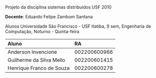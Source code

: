 Projeto da disciplina sistemas distribuídos USF 2010

**Docente**: Eduardo Felipe Zambom Santana

Alunos Universidade São Francisco - USF Itatiba, 9 sem, Engenharia de Computação, Noturno - Quinta-feira

|**Aluno**|**RA**|
|:--------|:-----|
|Anderson Invencione|002200600966|
|Guilherme da Silva Mello|002200601415|
|Henrique Franco de Souza|002200600278|